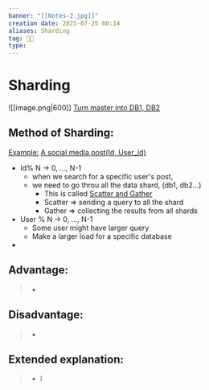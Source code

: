 ```yaml
---
banner: "[[Notes-2.jpg]]"
creation date: 2025-07-25 00:14
aliases: Sharding
tag: 👨‍💻
type:
---
```

# Sharding
![[image.png|600]]
<u>Turn master into DB1, DB2</u>

## Method of Sharding:
<u>Example:</u>  <u>A social media post(Id, User_id)</u>
- Id% N -> 0, ..., N-1
	-  when we search for a specific user's post, 
	- we need to go throu all the data shard, (db1, db2...)
		-  This is called <u>Scatter and Gather</u>
		- Scatter => sending a query to all the shard
		- Gather => collecting the results from all shards
- User % N -> 0, ..., N-1
	- Some user might have larger query
	- Make a larger load for a specific database
- 
## Advantage:
> - 

## Disadvantage:
> - 

## Extended explanation:
> - l


